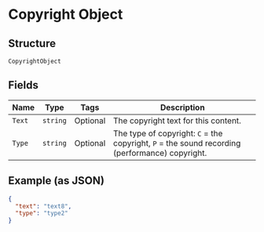 
# Copyright Object

## Structure

`CopyrightObject`

## Fields

| Name | Type | Tags | Description |
|  --- | --- | --- | --- |
| `Text` | `string` | Optional | The copyright text for this content. |
| `Type` | `string` | Optional | The type of copyright: `C` = the copyright, `P` = the sound recording (performance) copyright. |

## Example (as JSON)

```json
{
  "text": "text8",
  "type": "type2"
}
```

